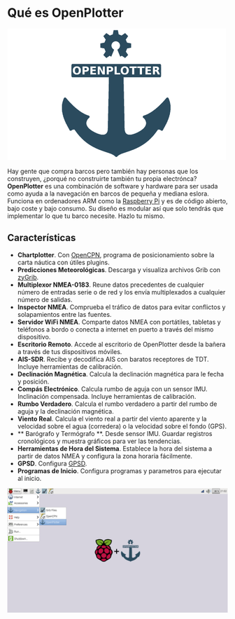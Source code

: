 Qué es OpenPlotter
=======
![OpenPlotter logo](openplotter500x300.png)

Hay gente que compra barcos pero también hay personas que los construyen, ¿porqué no construirte también tu propia electrónca? **OpenPlotter** es una combinación de software y hardware para ser usada como ayuda a la navegación en barcos de pequeña y mediana eslora. Funciona en ordenadores ARM como la [Raspberry Pi](https://www.raspberrypi.org/) y es de código abierto, bajo coste y bajo consumo. Su diseño es modular así que solo tendrás que implementar lo que tu barco necesite. Hazlo tu mismo.

## Características

* **Chartplotter**. Con [OpenCPN](http://opencpn.org), programa de posicionamiento sobre la carta náutica con útiles plugins.
* **Predicciones Meteorológicas**. Descarga y visualiza archivos Grib con [zyGrib](http://www.zygrib.org).
* **Multiplexor NMEA-0183**. Reune datos precedentes de cualquier número de entradas serie o de red y los envía multiplexados a cualquier número de salidas.
* **Inspector NMEA**. Comprueba el tráfico de datos para evitar conflictos y solapamientos entre las fuentes.
* **Servidor WiFi NMEA**. Comparte datos NMEA con portátiles, tabletas y teléfonos a bordo o conecta a internet en puerto a través del mismo dispositivo.
* **Escritorio Remoto**. Accede al escritorio de OpenPlotter desde la bañera a través de tus dispositivos móviles.
* **AIS-SDR**. Recibe y decodifica AIS con baratos receptores de TDT. Incluye herramientas de calibración.
* **Declinación Magnética**. Calcula la declinación magnética para le fecha y posición.
* **Compás Electrónico**. Calcula rumbo de aguja con un sensor IMU. Inclinación compensada. Incluye herramientas de calibración.
* **Rumbo Verdadero**. Calcula el rumbo verdadero a partir del rumbo de aguja y la declinación magnética.
* **Viento Real**. Calcula el viento real a partir del viento aparente y la velocidad sobre el agua (corredera) o la velocidad sobre el fondo (GPS).
* ** Barógrafo y Termógrafo **. Desde sensor IMU. Guardar registros cronológicos y muestra gráficos para ver las tendencias.
* **Herramientas de Hora del Sistema**. Establece la hora del sistema a partir de datos NMEA y configura la zona horaria fácilmente.
* **GPSD**. Configura [GPSD](http://www.catb.org/gpsd/).
* **Programas de Inicio**. Configura programas y parametros para ejecutar al inicio.

![OpenPlotter desktop](openplotter.png)